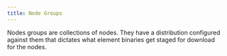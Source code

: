 ```yaml
---
title: Node Groups
---
```


<head>
  <title>Ref | Node Groups</title>
</head>

Nodes groups are collections of nodes. They have a distribution configured against them that dictates what element binaries get staged for download for the nodes.
